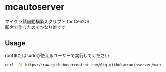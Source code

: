 # mcautoserver
マイクラ鯖自動構築スクリプト for CentOS  
即席で作ったのでかなり雑です  
## Usage
rootまたはsudoが使えるユーザーで実行してください

```bash
curl -OL https://raw.githubusercontent.com/0kq-github/mcautoserver/main/autoserver.sh && sudo bash ./autoserver.sh
```


